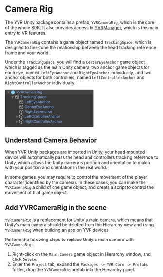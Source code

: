 # Camera Rig

The YVR Unity package contains a prefab, `YVRCameraRig`, which is the core of the whole SDK. It also provides access to [YVRManager](./YVRManager.md), which is the main entry to VR features.

The `YVRCameraRig` contains a game object named `TrackingSpace`, which is designed to fine-tune the relationship between the head tracking reference frame and your world. 

Under the `TrackingSpace`, you will find a `CenterEyeAnchor` game object, which is tagged as the main Unity camera, two anchor game objects for each eye, named `LeftEyeAnchor` and `RightEyeAnchor` individually, and two anchor objects for both controllers, named `LeftControllerAnchor` and `RightControllerAnchor` individually.

![YVR Camera](CameraRig/2021-03-01-16-59-40.png)

## Understand Camera Behavior

When YVR Unity packages are imported in Unity, your head-mounted device will automatically pass the head and controllers tracking reference to Unity, which allows the Unity camera's position and orientation to match with your position and orientation in the real world.

In some games, you may require to control the movement of the player character(identified by the camera). In these cases, you can make the `YVRCameraRig` a child of one game object, and create a script to control the movement of that game object.


## Add YVRCameraRig in the scene

`YVRCameraRig` is a replacement for Unity's main camera, which means that Unity's main camera should be deleted from the Hierarchy view and using `YVRCameraRig` when building an app on YVR devices.

Perform the following steps to replace Unity's main camera with `YVRCameraRig`:

1. Right-click on the `Main Camera` game object in Hierarchy window, and click `Delete`.
2. Enter the `Project` tab, expand the `Packages -> YVR Core -> Prefabs` folder, drag the `YVRCameraRig` prefab into the Hierarchy panel.
